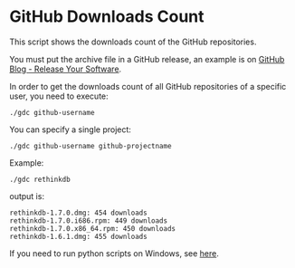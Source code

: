 GitHub Downloads Count
======================

This script shows the downloads count of the GitHub repositories.

You must put the archive file in a GitHub release, an example is on [GitHub Blog - Release Your Software](https://github.com/blog/1547-release-your-software).

In order to get the downloads count of all GitHub repositories of a specific user, you need to execute:

    ./gdc github-username

You can specify a single project:

    ./gdc github-username github-projectname

Example:

    ./gdc rethinkdb

output is:

    rethinkdb-1.7.0.dmg: 454 downloads
    rethinkdb-1.7.0.i686.rpm: 449 downloads
    rethinkdb-1.7.0.x86_64.rpm: 450 downloads
    rethinkdb-1.6.1.dmg: 455 downloads
    
If you need to run python scripts on Windows, see [here](http://pythoncentral.io/execute-python-script-file-shell/ "How to Run a Python Script via a File or the Shell").
